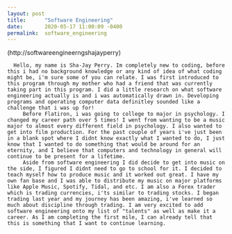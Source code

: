 ```yaml
---
layout: post
title:      "Software Engineering"
date:       2020-05-17 11:00:09 -0400
permalink:  software_engineering
---
```


(http://softwareengineerngshajayperry)

      Hello, my name is Sha-Jay Perry. Im completely new to coding, before this i had no background knowledge or any kind of idea of what coding might be, i'm sure some of you can relate. I was first introduced to this program through my mother who had a friend that was currently taking part in this program. I did a little research on what software engineering actually is and i was automatically drawn in. Developing programs and operating computer data definitley sounded like a challenge that i was up for! 
		 Before Flatiron, i was going to college to major in psychology. I changed my career path over 5 times! I went from wanting to be a music major to almost every different field in psychology. I also wanted to get into film production. For the past couple of years i've just been in a blank spot where I didnt know exactly what I wanted to do, I just know that I wanted to do something that would be around for an eternity, and I believe that computers and technology in general will continue to be present for a lifetime. 
		 Aside from software engineering I did decide to get into music on the side, I figured I didnt need to go to school for it. I decided to teach myself how to produce music and it worked out great. I have my own fan base and I was able to distribute my music on major platforms like Apple Music, Spotify, Tidal, and etc. I am also a Forex trader which is trading currencies, i'ts similar to trading stocks. I began trading last year and my journey has been amazing, i've learned so much about discipline through trading. I am very excited to add software engineering onto my list of "talents" as well as make it a career. As I am completing the first mile, I can already tell that this is something that I want to continue learning. 
		


